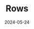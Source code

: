 ---  
layout: startup_page  
title: "Rows"  
id: "rows.com"  
permalink: "/rowsrows.com05242024/"  
website: "https://rows.com"  
funding_round: ""  
funding_amount: "€8M"  
investors: "Indico Capital Partners, Cherry Ventures, Accel, Lakestar, Armilar Venture Partners"  
about: "Rows is a cloud platform-based spreadsheet app that aims to make data integrations faster and easier. It supports all the functionality of Excel and Sheets, offering seamless user experience, stunning charts, built-in integrations, an AI co-pilot, and robust collaborative features. Renowned companies utilize Rows for its comprehensive capabilities."  
markets: "SaaS, AI, Technology, Information and Internet, Productivity Tools, Software, Web Apps"  
hq: "Berlin, Germany, Europe"  
founded_year: "2017"  
linkedin: "https://www.linkedin.com/company/rowshq"  
twitter: "https://twitter.com/RowsHQ"  
instagram: ""  
facebook: ""  
crunchbase: "https://www.crunchbase.com/organization/rowshq"  
pitchbook: "https://pitchbook.com/profiles/company/228190-06"  

date_display: "24-May-2024"  
date: "2024-05-24"

# SEO Optimization  
meta_title: "Rows -  Funding (€8M)"  
meta_description: "Rows, Rows is a cloud platform-based spreadsheet app that aims to make data integrations faster and easier. It supports all the functionality of Excel and S..."  
meta_keywords: "Rows, SaaS, AI, Technology, Information and Internet, Productivity Tools, Software, Web Apps,  funding"  
canonical_url: "https://startup.projectstartups.com/rowsrows.com05242024/"  
---